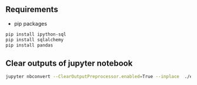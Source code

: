 
## Requirements

* pip packages
``` bash 
pip install ipython-sql
pip install sqlalchemy
pip install pandas
```

## Clear outputs of jupyter notebook

``` bash
jupyter nbconvert --ClearOutputPreprocessor.enabled=True --inplace  ./ens-analytics-dev.ipynb
```
